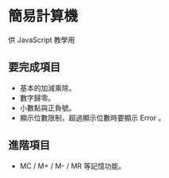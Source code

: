 簡易計算機
=========

供 JavaScript 教學用

要完成項目
--------

* 基本的加減乘除。
* 數字歸零。
* 小數點與正負號。
* 顯示位數限制，超過顯示位數時要顯示 Error 。

進階項目
-------

* MC / M+ / M- / MR 等記憶功能。

